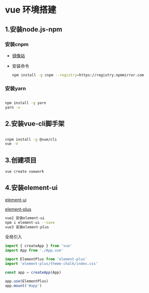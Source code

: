 # vue 环境搭建

## 1.安装node.js-npm

### 安装cnpm

- [镜像站](https://npmmirror.com/)
- 安装命令


  ```bash
  npm install -g cnpm --registry=https://registry.npmmirror.com
  ```

### 安装yarn

```bash

npm install -g yarn
yarn -v
```

## 2.安装vue-cli脚手架

```bash

cnpm install -g @vue/cli
vue -V
```

## 3.创建项目
```bash
vue create vuework
```
## 4.安装element-ui
[element-ui](https://element.eleme.cn/#/zh-CN/component/installation)

[element-plus](https://element-plus.org/zh-CN/component/button.html)
```bash
vue2 安装element-ui
npm i element-ui --save
vue3 安装element-plus
```

全局引入
```js
import { createApp } from 'vue'
import App from './App.vue'

import ElementPlus from 'element-plus'
import 'element-plus/theme-chalk/index.css'

const app = createApp(App)

app.use(ElementPlus)
app.mount('#app')
```